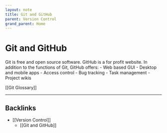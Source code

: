 ```yaml
---
layout: note
title: Git and GitHub
parent: Version Control
grand_parent: Home
---
```


# Git and GitHub

Git is free and open source software. GitHub is a for profit website. In addition to the functions of Git, GitHub offers: - Web based GUI - Desktop and mobile apps - Access control - Bug tracking - Task management - Project wikis

[[Git Glossary]]

---
## Backlinks
* [[Version Control]]
	* [[Git and GitHub]]


